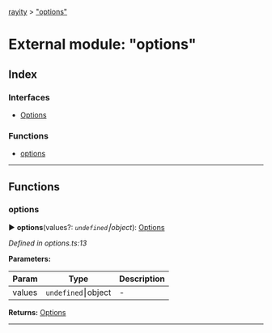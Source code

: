 [rayity](../README.md) > ["options"](../modules/_options_.md)



# External module: "options"

## Index

### Interfaces

* [Options](../interfaces/_options_.options.md)


### Functions

* [options](_options_.md#options-1)



---
## Functions
<a id="options-1"></a>

###  options

► **options**(values?: *`undefined`⎮object*): [Options](../interfaces/_options_.options.md)




*Defined in options.ts:13*



**Parameters:**

| Param | Type | Description |
| ------ | ------ | ------ |
| values | `undefined`⎮object   |  - |





**Returns:** [Options](../interfaces/_options_.options.md)





___


